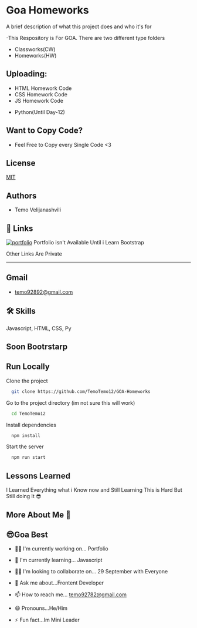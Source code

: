 
# Goa Homeworks

A brief description of what this project does and who it's for

-This Respository is For GOA. There are two different type folders
- Classworks(CW)
- Homeworks(HW)	

## Uploading:
-	 HTML Homework Code
-	 CSS Homework Code
-	 JS Homework Code
+  	 Python(Until Day-12)



## Want to Copy Code?
- Feel Free to Copy every Single Code <3



## License

[MIT](https://choosealicense.com/licenses/mit/)


## Authors

- Temo Velijanashvili



## 🔗 Links
[![portfolio](https://img.shields.io/badge/my_portfolio-000?style=for-the-badge&logo=ko-fi&logoColor=white)](https://katherineoelsner.com/) 
Portfolio isn't Available Until i Learn Bootstrap

Other Links Are Private

----


## Gmail

- temo92892@gmail.com




## 🛠 Skills
Javascript, HTML, CSS, Py

## Soon Bootrstarp

## Run Locally

Clone the project

```bash
  git clone https://github.com/TemoTemo12/GOA-Homeworks
```

Go to the project directory (im not sure this will work)

```bash
  cd TemoTemo12
```

Install dependencies

```bash
  npm install
```

Start the server

```bash
  npm run start
```


## Lessons Learned
I Learned Everything what i Know now and Still Learning This is Hard But Still doing It 😎 


## More About Me 💚

## 😎Goa Best

- 👩‍💻 I'm currently working on... Portfolio

- 🧠 I'm currently learning... Javascript

- 👯‍♀️ I'm looking to collaborate on... 29 September with Everyone

- 💬 Ask me about...Frontent Developer

- 📫 How to reach me...  temo92782@gmail.com

- 😄 Pronouns...He/Him

- ⚡️ Fun fact...Im Mini Leader






